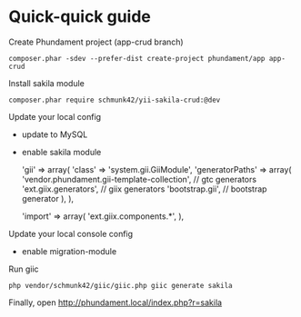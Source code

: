 # Quick-quick guide

Create Phundament project (app-crud branch)

    composer.phar -sdev --prefer-dist create-project phundament/app app-crud

Install sakila module

    composer.phar require schmunk42/yii-sakila-crud:@dev
    
Update your local config

* update to MySQL
* enable sakila module

    'gii' => array(
        'class'          => 'system.gii.GiiModule',
        'generatorPaths' => array(
            'vendor.phundament.gii-template-collection', // gtc generators
            'ext.giix.generators',                       // giix generators
            'bootstrap.gii',                             // bootstrap generator
        ),
    ),


    'import'     => array(
        'ext.giix.components.*',
    ),


Update your local console config 

* enable migration-module

Run giic
    
    php vendor/schmunk42/giic/giic.php giic generate sakila

Finally, open http://phundament.local/index.php?r=sakila
